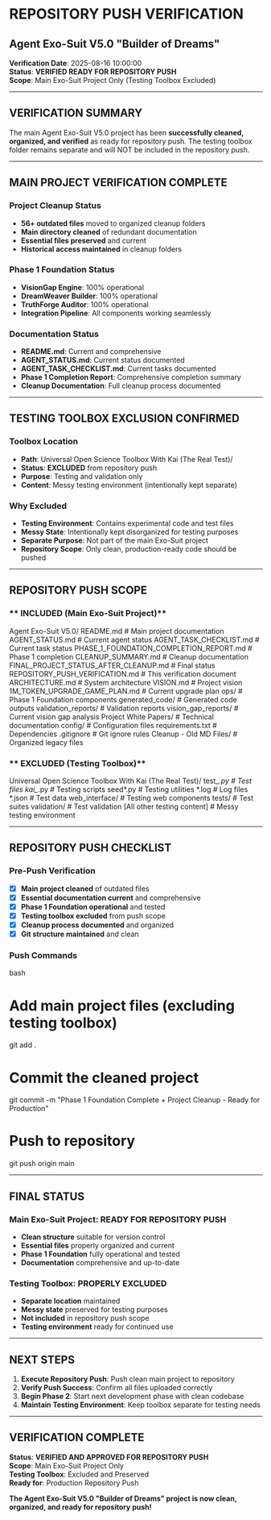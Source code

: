 # REPOSITORY PUSH VERIFICATION
## Agent Exo-Suit V5.0 "Builder of Dreams"

**Verification Date**: 2025-08-16 10:00:00  
**Status**:  **VERIFIED READY FOR REPOSITORY PUSH**  
**Scope**: Main Exo-Suit Project Only (Testing Toolbox Excluded)  

---

##  **VERIFICATION SUMMARY**

The main Agent Exo-Suit V5.0 project has been **successfully cleaned, organized, and verified** as ready for repository push. The testing toolbox folder remains separate and will NOT be included in the repository push.

---

##  **MAIN PROJECT VERIFICATION COMPLETE**

### **Project Cleanup Status**
- **56+ outdated files** moved to organized cleanup folders
- **Main directory cleaned** of redundant documentation
- **Essential files preserved** and current
- **Historical access maintained** in cleanup folders

### **Phase 1 Foundation Status**
- **VisionGap Engine**:  100% operational
- **DreamWeaver Builder**:  100% operational  
- **TruthForge Auditor**:  100% operational
- **Integration Pipeline**:  All components working seamlessly

### **Documentation Status**
- **README.md**:  Current and comprehensive
- **AGENT_STATUS.md**:  Current status documented
- **AGENT_TASK_CHECKLIST.md**:  Current tasks documented
- **Phase 1 Completion Report**:  Comprehensive completion summary
- **Cleanup Documentation**:  Full cleanup process documented

---

##  **TESTING TOOLBOX EXCLUSION CONFIRMED**

### **Toolbox Location**
- **Path**: Universal Open Science Toolbox With Kai (The Real Test)/
- **Status**: **EXCLUDED** from repository push
- **Purpose**: Testing and validation only
- **Content**: Messy testing environment (intentionally kept separate)

### **Why Excluded**
- **Testing Environment**: Contains experimental code and test files
- **Messy State**: Intentionally kept disorganized for testing purposes
- **Separate Purpose**: Not part of the main Exo-Suit project
- **Repository Scope**: Only clean, production-ready code should be pushed

---

##  **REPOSITORY PUSH SCOPE**

### ** INCLUDED (Main Exo-Suit Project)**

Agent Exo-Suit V5.0/
 README.md                           # Main project documentation
 AGENT_STATUS.md                     # Current agent status
 AGENT_TASK_CHECKLIST.md             # Current task status
 PHASE_1_FOUNDATION_COMPLETION_REPORT.md  # Phase 1 completion
 CLEANUP_SUMMARY.md                  # Cleanup documentation
 FINAL_PROJECT_STATUS_AFTER_CLEANUP.md    # Final status
 REPOSITORY_PUSH_VERIFICATION.md     # This verification document
 ARCHITECTURE.md                     # System architecture
 VISION.md                           # Project vision
 1M_TOKEN_UPGRADE_GAME_PLAN.md      # Current upgrade plan
 ops/                                # Phase 1 Foundation components
 generated_code/                     # Generated code outputs
 validation_reports/                 # Validation reports
 vision_gap_reports/                 # Current vision gap analysis
 Project White Papers/               # Technical documentation
 config/                             # Configuration files
 requirements.txt                    # Dependencies
 .gitignore                         # Git ignore rules
 Cleanup - Old MD Files/            # Organized legacy files


### ** EXCLUDED (Testing Toolbox)**

Universal Open Science Toolbox With Kai (The Real Test)/
 test_*.py                          # Test files
 kai_*.py                           # Testing scripts
 seed*.py                           # Testing utilities
 *.log                              # Log files
 *.json                             # Test data
 web_interface/                     # Testing web components
 tests/                             # Test suites
 validation/                        # Test validation
 [All other testing content]        # Messy testing environment


---

##  **REPOSITORY PUSH CHECKLIST**

### **Pre-Push Verification**
- [x] **Main project cleaned** of outdated files
- [x] **Essential documentation current** and comprehensive
- [x] **Phase 1 Foundation operational** and tested
- [x] **Testing toolbox excluded** from push scope
- [x] **Cleanup process documented** and organized
- [x] **Git structure maintained** and clean

### **Push Commands**
bash
# Add main project files (excluding testing toolbox)
git add .

# Commit the cleaned project
git commit -m "Phase 1 Foundation Complete + Project Cleanup - Ready for Production"

# Push to repository
git push origin main


---

##  **FINAL STATUS**

### **Main Exo-Suit Project**:  **READY FOR REPOSITORY PUSH**
- **Clean structure** suitable for version control
- **Essential files** properly organized and current
- **Phase 1 Foundation** fully operational and tested
- **Documentation** comprehensive and up-to-date

### **Testing Toolbox**:  **PROPERLY EXCLUDED**
- **Separate location** maintained
- **Messy state** preserved for testing purposes
- **Not included** in repository push scope
- **Testing environment** ready for continued use

---

##  **NEXT STEPS**

1. **Execute Repository Push**: Push clean main project to repository
2. **Verify Push Success**: Confirm all files uploaded correctly
3. **Begin Phase 2**: Start next development phase with clean codebase
4. **Maintain Testing Environment**: Keep toolbox separate for testing needs

---

##  **VERIFICATION COMPLETE**

**Status**:  **VERIFIED AND APPROVED FOR REPOSITORY PUSH**  
**Scope**: Main Exo-Suit Project Only  
**Testing Toolbox**: Excluded and Preserved  
**Ready for**: Production Repository Push  

**The Agent Exo-Suit V5.0 "Builder of Dreams" project is now clean, organized, and ready for repository push!** 

